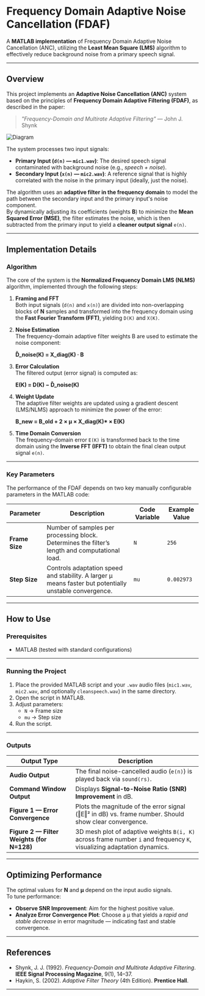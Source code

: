 # Frequency Domain Adaptive Noise Cancellation (FDAF)

A **MATLAB implementation** of Frequency Domain Adaptive Noise Cancellation (ANC), utilizing the **Least Mean Square (LMS)** algorithm to effectively reduce background noise from a primary speech signal.

---

## Overview

This project implements an **Adaptive Noise Cancellation (ANC)** system based on the principles of **Frequency Domain Adaptive Filtering (FDAF)**, as described in the paper:

> *"Frequency-Domain and Multirate Adaptive Filtering"* — John J. Shynk

![Diagram](https://user-images.githubusercontent.com/78391474/107889434-8b13ea80-6ee0-11eb-93be-bfaecebc55f3.jpg)

The system processes two input signals:

- **Primary Input (`d(n)` — `mic1.wav`)**: The desired speech signal contaminated with background noise (e.g., *speech + noise*).  
- **Secondary Input (`x(n)` — `mic2.wav`)**: A reference signal that is highly correlated with the noise in the primary input (ideally, just the noise).

The algorithm uses an **adaptive filter in the frequency domain** to model the path between the secondary input and the primary input's noise component.  
By dynamically adjusting its coefficients (weights **B**) to minimize the **Mean Squared Error (MSE)**, the filter estimates the noise, which is then subtracted from the primary input to yield a **cleaner output signal** `e(n)`.

---

## Implementation Details

### Algorithm

The core of the system is the **Normalized Frequency Domain LMS (NLMS)** algorithm, implemented through the following steps:

1. **Framing and FFT**  
   Both input signals (`d(n)` and `x(n)`) are divided into non-overlapping blocks of **N** samples and transformed into the frequency domain using the **Fast Fourier Transform (FFT)**, yielding `D(K)` and `X(K)`.

2. **Noise Estimation**  
   The frequency-domain adaptive filter weights B are used to estimate the noise component:

   **Ď_noise(K) = X_diag(K) · B**

3. **Error Calculation**  
   The filtered output (error signal) is computed as:

   **E(K) = D(K) − Ď_noise(K)**

4. **Weight Update**  
   The adaptive filter weights are updated using a gradient descent (LMS/NLMS) approach to minimize the power of the error:

   **B_new = B_old + 2 × μ × X_diag(K)\* × E(K)**


5. **Time Domain Conversion**  
   The frequency-domain error `E(K)` is transformed back to the time domain using the **Inverse FFT (IFFT)** to obtain the final clean output signal `e(n)`.

---

### Key Parameters

The performance of the FDAF depends on two key manually configurable parameters in the MATLAB code:

| **Parameter** | **Description** | **Code Variable** | **Example Value** |
|----------------|-----------------|-------------------|-------------------|
| **Frame Size** | Number of samples per processing block. Determines the filter’s length and computational load. | `N` | `256` |
| **Step Size** | Controls adaptation speed and stability. A larger μ means faster but potentially unstable convergence. | `mu` | `0.002973` |

---

## How to Use

### Prerequisites
- MATLAB (tested with standard configurations)

---

### Running the Project

1. Place the provided MATLAB script and your `.wav` audio files (`mic1.wav`, `mic2.wav`, and optionally `cleanspeech.wav`) in the same directory.  
2. Open the script in MATLAB.  
3. Adjust parameters:
   - `N` → Frame size  
   - `mu` → Step size  
4. Run the script.

---

### Outputs

| **Output Type** | **Description** |
|------------------|-----------------|
| **Audio Output** | The final noise-cancelled audio (`e(n)`) is played back via `sound(rs)`. |
| **Command Window Output** | Displays **Signal-to-Noise Ratio (SNR) Improvement** in dB. |
| **Figure 1 — Error Convergence** | Plots the magnitude of the error signal (‖E‖² in dB) vs. frame number. Should show clear convergence. |
| **Figure 2 — Filter Weights (for N=128)** | 3D mesh plot of adaptive weights `B(i, K)` across frame number `i` and frequency `K`, visualizing adaptation dynamics. |

---

## Optimizing Performance

The optimal values for **N** and **μ** depend on the input audio signals.  
To tune performance:

- **Observe SNR Improvement**: Aim for the highest positive value.  
- **Analyze Error Convergence Plot**: Choose a μ that yields a *rapid and stable decrease* in error magnitude — indicating fast and stable convergence.

---

## References

- Shynk, J. J. (1992). *Frequency-Domain and Multirate Adaptive Filtering*. **IEEE Signal Processing Magazine**, 9(1), 14–37.  
- Haykin, S. (2002). *Adaptive Filter Theory* (4th Edition). **Prentice Hall**.

---
